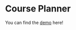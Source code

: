 # Course Planner

You can find the [demo](https://www.youtube.com/watch?v=fARG6fiuJlk&ab_channel=BenyamainYacoob) here!
